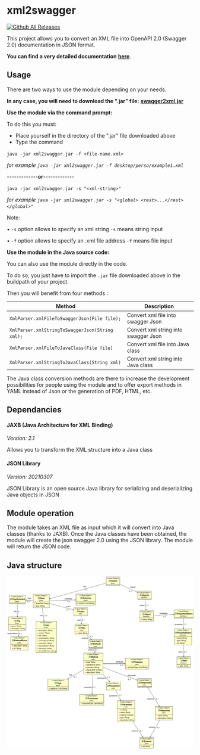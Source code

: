 # xml2swagger

[![Github All Releases](https://img.shields.io/github/downloads/thomaslprr/xml2swagger/total.svg)]()


This project allows you to convert an XML file into OpenAPI 2.0 (Swagger 2.0) documentation in JSON format. 

**You can find a very detailed documentation** [**here**](https://github.com/thomaslprr/xml2swagger/wiki).

## Usage 

There are two ways to use the module depending on your needs.

**In any case, you will need to download the ".jar" file:** [**swagger2xml.jar**](https://github.com/thomaslprr/xml2swagger/releases/download/v1.0-beta/xml2swagger.jar)

**Use the module via the command prompt:** 

To do this you must:
- Place yourself in the directory of the ".jar" file downloaded above
- Type the command 

`java -jar xml2swagger.jar -f <file-name.xml>` 

_for example `java -jar xml2swagger.jar -f desktop/perso/example1.xml`_


-------------**or**-------------


`java -jar xml2swagger.jar -s "<xml-string>"` 

_for example `java -jar xml2swagger.jar -s "<global> <rest>...</rest> </global>"`_

Note: 

• `-s` option allows to specify an xml string `-s` means string input

• `-f` option allows to specify an .xml file address `-f` means file input

**Use the module in the Java source code:**

You can also use the module directly in the code. 

To do so, you just have to import the `.jar` file downloaded above in the buildpath of your project. 

Then you will benefit from four methods : 

| Method  | Description   |  
|---|---|
| `XmlParser.xmlFileToSwaggerJson(File file);`  | Convert xml file into swagger Json  | 
| `XmlParser.xmlStringToSwaggerJson(String xml);`  | Convert xml string into swagger Json  | 
| `XmlParser.xmlFileToJavaClass(File file)`| Convert xml file into Java class  | 
|  `XmlParser.xmlStringToJavaClass(String xml)` | Convert xml string into Java class  | 

The Java class conversion methods are there to increase the development possibilities for people using the module and to offer export methods in YAML instead of Json or the generation of PDF, HTML, etc. 


## Dependancies

#### JAXB (Java Architecture for XML Binding)
_Version: 2.1_

Allows you to transform the XML structure into a Java class

#### JSON Library
_Version: 20210307_

JSON Library is an open source Java library for serializing and deserializing Java objects in JSON

## Module operation
The module takes an XML file as input which it will convert into Java classes (thanks to JAXB). Once the Java classes have been obtained, the module will create the json swagger 2.0 using the JSON library. The module will return the JSON code.

## Java structure

![](https://github.com/thomaslprr/xml2swagger/blob/master/classDiagram.png)
